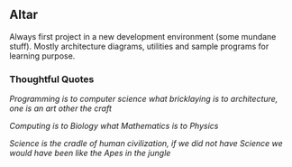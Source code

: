 ## Altar
Always first project in a new development environment (some mundane stuff). Mostly architecture diagrams, utilities and sample programs for learning purpose.

### Thoughtful Quotes
*Programming is to computer science what bricklaying is to architecture, one is an art other the craft*

*Computing is to Biology what Mathematics is to Physics*

*Science is the cradle of human civilization, if we did not have Science we would have been like the Apes in the jungle*